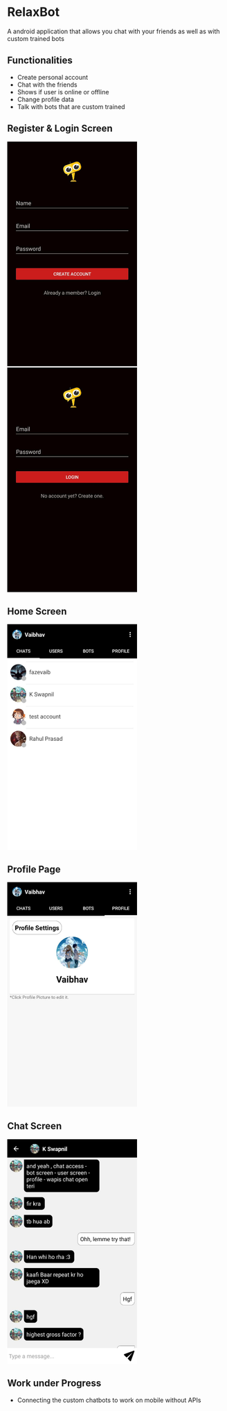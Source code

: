 # RelaxBot

A android application that allows you chat with your friends as well as with custom trained bots

## Functionalities

- Create personal account
- Chat with the friends
- Shows if user is online or offline
- Change profile data
- Talk with bots that are custom trained

## Register & Login Screen

<img src="./images/s2.jpeg" alt="Register" width="300px"/>
<img src="./images/s1.jpeg" alt="Login" width="300px" />

## Home Screen

<img src="./images/s3.jpeg" alt="Home" width="300px"/>


## Profile Page

<img src="./images/s4.jpeg" alt="profile" width="300px"/>


## Chat Screen

<img src="./images/s5.jpeg" alt="chats" width="300px"/>


## Work under Progress

- Connecting the custom chatbots to work on mobile without APIs
